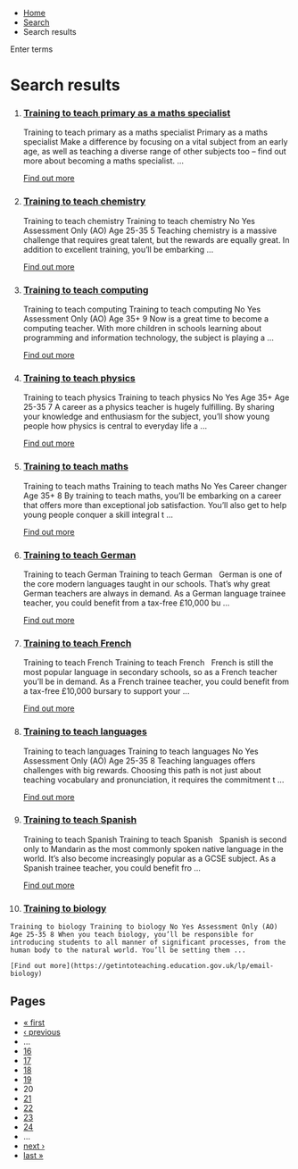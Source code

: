 *   [Home](/)
*   [Search](/search)
*   Search results

Enter terms 

Search results
==============

1.  ### [Training to teach primary as a maths specialist](https://getintoteaching.education.gov.uk/explore-my-options/training-to-teach-primary-subjects/training-to-teach-primary-as-a-maths-specialist)
    
    Training to teach primary as a maths specialist Primary as a maths specialist Make a difference by focusing on a vital subject from an early age, as well as teaching a diverse range of other subjects too – find out more about becoming a maths specialist. ...
    
    [Find out more](https://getintoteaching.education.gov.uk/explore-my-options/training-to-teach-primary-subjects/training-to-teach-primary-as-a-maths-specialist)
    
2.  ### [Training to teach chemistry](https://getintoteaching.education.gov.uk/lp/email-chemistry)
    
    Training to teach chemistry Training to teach chemistry No Yes Assessment Only (AO) Age 25-35 5 Teaching chemistry is a massive challenge that requires great talent, but the rewards are equally great. In addition to excellent training, you’ll be embarking ...
    
    [Find out more](https://getintoteaching.education.gov.uk/lp/email-chemistry)
    
3.  ### [Training to teach computing](https://getintoteaching.education.gov.uk/lp/email-computing)
    
    Training to teach computing Training to teach computing No Yes Assessment Only (AO) Age 35+ 9 Now is a great time to become a computing teacher. With more children in schools learning about programming and information technology, the subject is playing a ...
    
    [Find out more](https://getintoteaching.education.gov.uk/lp/email-computing)
    
4.  ### [Training to teach physics](https://getintoteaching.education.gov.uk/lp/email-physics)
    
    Training to teach physics Training to teach physics No Yes Age 35+ Age 25-35 7 A career as a physics teacher is hugely fulfilling. By sharing your knowledge and enthusiasm for the subject, you’ll show young people how physics is central to everyday life a ...
    
    [Find out more](https://getintoteaching.education.gov.uk/lp/email-physics)
    
5.  ### [Training to teach maths](https://getintoteaching.education.gov.uk/lp/email-maths)
    
    Training to teach maths Training to teach maths No Yes Career changer Age 35+ 8 By training to teach maths, you’ll be embarking on a career that offers more than exceptional job satisfaction. You’ll also get to help young people conquer a skill integral t ...
    
    [Find out more](https://getintoteaching.education.gov.uk/lp/email-maths)
    
6.  ### [Training to teach German](https://getintoteaching.education.gov.uk/explore-my-options/training-to-teach-secondary-subjects/training-to-teach-german)
    
    Training to teach German Training to teach German   German is one of the core modern languages taught in our schools. That’s why great German teachers are always in demand. As a German language trainee teacher, you could benefit from a tax-free £10,000 bu ...
    
    [Find out more](https://getintoteaching.education.gov.uk/explore-my-options/training-to-teach-secondary-subjects/training-to-teach-german)
    
7.  ### [Training to teach French](https://getintoteaching.education.gov.uk/explore-my-options/training-to-teach-secondary-subjects/training-to-teach-french)
    
    Training to teach French Training to teach French   French is still the most popular language in secondary schools, so as a French teacher you’ll be in demand. As a French trainee teacher, you could benefit from a tax-free £10,000 bursary to support your ...
    
    [Find out more](https://getintoteaching.education.gov.uk/explore-my-options/training-to-teach-secondary-subjects/training-to-teach-french)
    
8.  ### [Training to teach languages](https://getintoteaching.education.gov.uk/lp/email-languages)
    
    Training to teach languages Training to teach languages No Yes Assessment Only (AO) Age 25-35 8 Teaching languages offers challenges with big rewards. Choosing this path is not just about teaching vocabulary and pronunciation, it requires the commitment t ...
    
    [Find out more](https://getintoteaching.education.gov.uk/lp/email-languages)
    
9.  ### [Training to teach Spanish](https://getintoteaching.education.gov.uk/explore-my-options/training-to-teach-secondary-subjects/training-to-teach-spanish)
    
    Training to teach Spanish Training to teach Spanish   Spanish is second only to Mandarin as the most commonly spoken native language in the world. It’s also become increasingly popular as a GCSE subject. As a Spanish trainee teacher, you could benefit fro ...
    
    [Find out more](https://getintoteaching.education.gov.uk/explore-my-options/training-to-teach-secondary-subjects/training-to-teach-spanish)
    
10.  ### [Training to biology](https://getintoteaching.education.gov.uk/lp/email-biology)
    
    Training to biology Training to biology No Yes Assessment Only (AO) Age 25-35 8 When you teach biology, you’ll be responsible for introducing students to all manner of significant processes, from the human body to the natural world. You’ll be setting them ...
    
    [Find out more](https://getintoteaching.education.gov.uk/lp/email-biology)
    

Pages
-----

*   [« first](/search/site "Go to first page")
*   [‹ previous](/search/site?page=18 "Go to previous page")
*   …
*   [16](/search/site?page=15 "Go to page 16")
*   [17](/search/site?page=16 "Go to page 17")
*   [18](/search/site?page=17 "Go to page 18")
*   [19](/search/site?page=18 "Go to page 19")
*   20
*   [21](/search/site?page=20 "Go to page 21")
*   [22](/search/site?page=21 "Go to page 22")
*   [23](/search/site?page=22 "Go to page 23")
*   [24](/search/site?page=23 "Go to page 24")
*   …
*   [next ›](/search/site?page=20 "Go to next page")
*   [last »](/search/site?page=1032 "Go to last page")